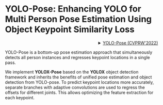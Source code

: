 # YOLO-Pose: Enhancing YOLO for Multi Person Pose Estimation Using Object Keypoint Similarity Loss

<!-- [ALGORITHM] -->

<details>
<summary align="right"><a href="https://arxiv.org/abs/2204.06806">YOLO-Pose (CVPRW'2022)</a></summary>

```bibtex
@inproceedings{maji2022yolo,
  title={Yolo-pose: Enhancing yolo for multi person pose estimation using object keypoint similarity loss},
  author={Maji, Debapriya and Nagori, Soyeb and Mathew, Manu and Poddar, Deepak},
  booktitle={Proceedings of the IEEE/CVF Conference on Computer Vision and Pattern Recognition},
  pages={2637--2646},
  year={2022}
}
```

</details>

YOLO-Pose is a bottom-up pose estimation approach that simultaneously detects all person instances and regresses keypoint locations in a single pass.

We implement **YOLOX-Pose** based on the **YOLOX** object detection framework and inherits the benefits of unified pose estimation and object detection from YOLO-pose. To predict keypoint locations more accurately, separate branches with adaptive convolutions are used to regress the offsets for different joints. This allows optimizing the feature extraction for each keypoint.
